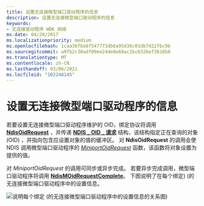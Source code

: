 ```yaml
---
title: 设置无连接微型端口驱动程序的信息
description: 设置无连接微型端口驱动程序的信息
keywords:
- 无连接驱动程序 WDK 网络
ms.date: 04/20/2017
ms.localizationpriority: medium
ms.openlocfilehash: 1caa36fbe8f547773db6a95d36c01db7d22fbc9b
ms.sourcegitcommit: a9fb2c30adf09ee24de8e68ac1bc6326ef3616b8
ms.translationtype: MT
ms.contentlocale: zh-CN
ms.lasthandoff: 03/06/2021
ms.locfileid: "102248145"
---
```

# <a name="setting-information-for-a-connectionless-miniport-driver"></a>设置无连接微型端口驱动程序的信息





若要设置无连接微型端口驱动程序维护的 OID，绑定协议将调用 [**NdisOidRequest**](/windows-hardware/drivers/ddi/ndis/nf-ndis-ndisoidrequest) ，并传递 [**NDIS \_ OID \_ 请求**](/windows-hardware/drivers/ddi/oidrequest/ns-oidrequest-ndis_oid_request) 结构，该结构指定正在查询的对象 (OID) ，并指向包含应设置对象的值的缓冲区。 对 **NdisOidRequest** 的调用会使 NDIS 调用微型端口驱动程序的 [*MiniportOidRequest*](/windows-hardware/drivers/ddi/ndis/nc-ndis-miniport_oid_request) 函数，该函数将对象设置为提供的值。

对 *MiniportOidRequest* 的调用可同步或异步完成。 若要异步完成调用，微型端口驱动程序将调用 [**NdisMOidRequestComplete**](/windows-hardware/drivers/ddi/ndis/nf-ndis-ndismoidrequestcomplete)。 下图说明了在每个绑定)  (的无连接微型端口驱动程序中的设置信息。

![说明每个绑定 (的无连接微型端口驱动程序中的设置信息的关系图) ](images/fig5-4.png)

 

